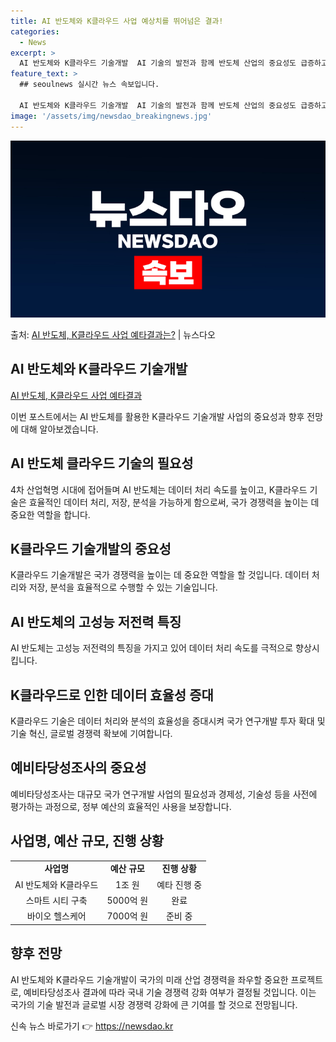 ```yaml
---
title: AI 반도체와 K클라우드 사업 예상치를 뛰어넘은 결과!
categories:
  - News
excerpt: >
  AI 반도체와 K클라우드 기술개발  AI 기술의 발전과 함께 반도체 산업의 중요성도 급증하고 있습니다. 최근…
feature_text: >
  ## seoulnews 실시간 뉴스 속보입니다.

  AI 반도체와 K클라우드 기술개발  AI 기술의 발전과 함께 반도체 산업의 중요성도 급증하고 있습니다. 최근…
image: '/assets/img/newsdao_breakingnews.jpg'
---
```


![뉴스다오 속보](/assets/img/newsdao_breakingnews.jpg)

<p>출처: <a href="https://newsdao.kr/4371" rel="dofollow">AI 반도체, K클라우드 사업 예타결과는?</a> | 뉴스다오</p>

<h2 data-ke-size="size26">AI 반도체와 K클라우드 기술개발</h2>
<p data-ke-size="size16"><a href="https://newsdao.kr/4371">AI 반도체, K클라우드 사업 예타결과</a></p>
이번 포스트에서는 AI 반도체를 활용한 K클라우드 기술개발 사업의 중요성과 향후 전망에 대해 알아보겠습니다.

<h2 data-ke-size="size24">AI 반도체 클라우드 기술의 필요성</h2>
<p data-ke-size="size16">4차 산업혁명 시대에 접어들며 AI 반도체는 데이터 처리 속도를 높이고, K클라우드 기술은 효율적인 데이터 처리, 저장, 분석을 가능하게 함으로써, 국가 경쟁력을 높이는 데 중요한 역할을 합니다.</p>

<h2 data-ke-size="size24">K클라우드 기술개발의 중요성</h2>
<p data-ke-size="size16">K클라우드 기술개발은 국가 경쟁력을 높이는 데 중요한 역할을 할 것입니다. 데이터 처리와 저장, 분석을 효율적으로 수행할 수 있는 기술입니다.</p>

<h2 data-ke-size="size24">AI 반도체의 고성능 저전력 특징</h2>
<p data-ke-size="size16">AI 반도체는 고성능 저전력의 특징을 가지고 있어 데이터 처리 속도를 극적으로 향상시킵니다.</p>

<h2 data-ke-size="size24">K클라우드로 인한 데이터 효율성 증대</h2>
<p data-ke-size="size16">K클라우드 기술은 데이터 처리와 분석의 효율성을 증대시켜 국가 연구개발 투자 확대 및 기술 혁신, 글로벌 경쟁력 확보에 기여합니다.</p>

<h2 data-ke-size="size24">예비타당성조사의 중요성</h2>
<p data-ke-size="size16">예비타당성조사는 대규모 국가 연구개발 사업의 필요성과 경제성, 기술성 등을 사전에 평가하는 과정으로, 정부 예산의 효율적인 사용을 보장합니다.</p>

<h2 data-ke-size="size24">사업명, 예산 규모, 진행 상황</h2>
<table>
	<tr>
		<td style="text-align: center; height: 17px;"><b>사업명</b></td>
		<td style="text-align: center; height: 17px;"><b>예산 규모</b></td>
		<td style="text-align: center; height: 17px;"><b>진행 상황</b></td>
	</tr>
	<tr>
		<td style="text-align: center; height: 17px;">AI 반도체와 K클라우드</td>
		<td style="text-align: center; height: 17px;">1조 원</td>
		<td style="text-align: center; height: 17px;">예타 진행 중</td>
	</tr>
	<tr>
		<td style="text-align: center; height: 17px;">스마트 시티 구축</td>
		<td style="text-align: center; height: 17px;">5000억 원</td>
		<td style="text-align: center; height: 17px;">완료</td>
	</tr>
	<tr>
		<td style="text-align: center; height: 17px;">바이오 헬스케어</td>
		<td style="text-align: center; height: 17px;">7000억 원</td>
		<td style="text-align: center; height: 17px;">준비 중</td>
	</tr>
</table>

<h2 data-ke-size="size24">향후 전망</h2>
<p data-ke-size="size16">AI 반도체와 K클라우드 기술개발이 국가의 미래 산업 경쟁력을 좌우할 중요한 프로젝트로, 예비타당성조사 결과에 따라 국내 기술 경쟁력 강화 여부가 결정될 것입니다. 이는 국가의 기술 발전과 글로벌 시장 경쟁력 강화에 큰 기여를 할 것으로 전망됩니다.</p> 

신속 뉴스 바로가기 👉 <a href="https://newsdao.kr" rel="dofollow">https://newsdao.kr</a>


